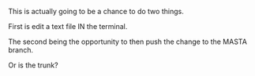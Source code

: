 This is actually going to be a chance to do two things.

First is edit a text file IN the terminal.

The second being the opportunity to then push the change to the MASTA branch. 

Or is the trunk?
